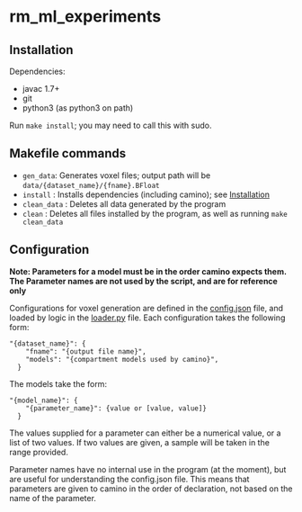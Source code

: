 # rm_ml_experiments

## Installation

Dependencies:
  - javac 1.7+
  - git
  - python3 (as python3 on path)

Run `make install`; you may need to call this with sudo.

## Makefile commands

- `gen_data`: Generates voxel files; output path will be `data/{dataset_name}/{fname}.BFloat`
- `install` : Installs dependencies (including camino); see [Installation](#Installation)
- `clean_data` : Deletes all data generated by the program
- `clean` : Deletes all files installed by the program, as well as running `make clean_data`

## Configuration

__Note: Parameters for a model must be in the order camino expects them. The Parameter
  names are not used by the script, and are for reference only__

Configurations for voxel generation are defined in the [config.json](./config.json) file,
and loaded by logic in the [loader.py](./loader.py) file. Each configuration takes
the following form:

```
"{dataset_name}": {
    "fname": "{output file name}",
    "models": "{compartment models used by camino}",
  }
```

The models take the form:

```
"{model_name}": {
    "{parameter_name}": {value or [value, value]}
  }
```

The values supplied for a parameter can either be a numerical value, or a list
of two values. If two values are given, a sample will be taken
in the range provided.

Parameter names have no internal use in the program (at the moment), but are
useful for understanding the config.json file. This means that parameters are
given to camino in the order of declaration, not based on the name of the parameter.
